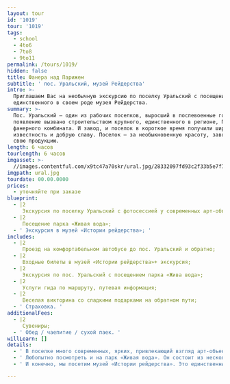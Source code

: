 ```yaml
---
layout: tour
id: '1019'
tour: '1019'
tags:
  - school
  - 4to6
  - 7to8
  - 9to11
permalink: /tours/1019/
hidden: false
title: Фанера над Парижем
subtitle: ' пос. Уральский, музей Рейдерства'
intro: >-
  Приглашаем Вас на необычную экскурсию по поселку Уральский с посещением
  единственного в своем роде музея Рейдерства.
summary: >-
  Пос. Уральский – один из рабочих поселков, выросший в послевоенные годы. Его
  появление вызвано строительством крупного, единственного в регионе, Пермского
  фанерного комбината. И завод, и поселок в короткое время получили широкую
  известность и добрую славу. Поселок – за необыкновенную красоту, завод – за
  свою продукцию.
length: 6 часов
tourlength: 6 часов
imgasset: >-
  //images.contentful.com/x9tc47a70skr/ural.jpg/28332097fd93c2f33b5e7f735a3a2e11/ural.jpg
imgpath: ural.jpg
tourdate: 00.00.0000
prices:
  - уточняйте при заказе
blueprint:
  - |2
     Экскурсия по поселку Уральский с фотосессией у современных арт-объектов; 
  - |2
     Посещение парка «Живая вода»; 
  - ' Экскурсия в музей «Истории рейдерства»; '
includes:
  - |2
     Проезд на комфортабельном автобусе до пос. Уральский и обратно; 
  - |2
     Входные билеты в музей «Истории рейдерства»+ экскурсия; 
  - |2
     Экскурсия по пос. Уральский с посещением парка «Жива вода»; 
  - |2
     Услуги гида по маршруту, путевая информация; 
  - |2
     Веселая викторина со сладкими подарками на обратном пути; 
  - ' Страховка. '
additionalFees:
  - |2
     Сувениры; 
  - ' Обед / чаепитие / сухой паек. '
willLearn: []
details:
  - ' В поселке много современных, ярких, привлекающий взгляд арт-объектов. Так, например, мы увидим фанерную Эйфелеву башню, раскрашенную во все цвета радуги. Градообразующее предприятие поселка Уральский - фанерный комбинат. Местные уже придумали примету - перед важными событиями они идут к башне, чтобы не пролететь как фанера над Парижем. '
  - ' Любопытно посмотреть и на парк «Живая вода». Он состоит из нескольких опять-таки фанерных арт-объектов на тему жизни в воде (от Ледникового периода до наших дней). Здесь и образцы первобытных форм жизни, и диковинные рыбы, и фигуры людей. '
  - ' И конечно, мы посетим музей «Истории рейдерства». Это единственный музей в России подобного рода, который знакомит с наиболее яркими примерами рейдерства в мировой и отечественной истории. Часть экспонатов посвящена морскому разбою и женщинам пиратам, но основная экспозиция рассказывает о рейдерском захвате Пермского фанерного комбината. На него в начале 2000-х гг. был совершен ряд атак различных структур с целью его захвата всеми возможными методами. Апогеем тех событий стала попытка силового рейдерского захвата – предприятие в буквальном смысле подвергалось штурму с перестрелкой. '

---
```


